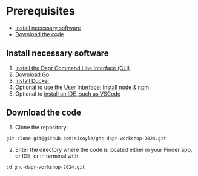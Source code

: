 # Prerequisites

- [Install necessary software](#install-necessary-software)
- [Download the code](#download-the-code)

## Install necessary software
1. [Install the Dapr Command Line Interface (CLI)](https://docs.dapr.io/getting-started/install-dapr-cli/)
2. [Download Go](https://go.dev/doc/install)
3. [Install Docker](https://docs.docker.com/engine/install/)
4. Optional to use the User Interface: [Install node & npm](https://docs.npmjs.com/downloading-and-installing-node-js-and-npm)
5. Optional to [install an IDE, such as VSCode](https://code.visualstudio.com/download)

## Download the code

1. Clone the repository:
```
git clone git@github.com:sicoyle/ghc-dapr-workshop-2024.git
```
2. Enter the directory where the code is located either in your Finder app, or IDE, or in terminal with:
```
cd ghc-dapr-workshop-2024.git
```